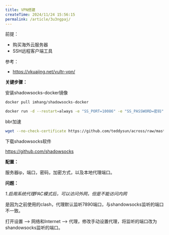 ```yaml
---
title: VPN搭建
createTime: 2024/11/24 15:56:15
permalink: /article/3u3ngpaj/
---
```

前提：

+ 购买海外云服务器
+ SSH远程客户端工具

参考：

+ https://vkuajing.net/vultr-vpn/

**关键步骤：**

安装shadowsocks-docker镜像

```sh
docker pull imhang/shadowsocks-docker

docker run -d --restart=always -e "SS_PORT=10086" -e "SS_PASSWORD=密码" -e "SS_METHOD=aes-256-gcm" -e "SS_TIMEOUT=600" -p 10086:10086 -p 10086:10086/udp --name ssserver imhang/shadowsocks-docker
```

bbr加速

```sh
wget --no-check-certificate https://github.com/teddysun/across/raw/master/bbr.sh && chmod +x bbr.sh && ./bbr.sh
```

下载shadowsocks软件

https://github.com/shadowsocks

**配置：**

服务器ip，端口，密码，加密方式，以及本地代理端口。

**问题：**

*1.启用系统代理PAC模式后，可以访问外网，但是不能访问内网*

是因为之前使用的clash，代理默认监听7890端口，与shandowsocks监听的端口不一致。

打开设置 --> 网络和Internet --> 代理，修改手动设置代理，将监听的端口改为shandowsocks监听的端口。
